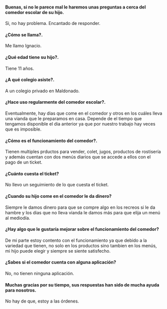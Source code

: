 #### Buenas, si no le parece mal le haremos unas preguntas a cerca del comedor escolar de su hijo.

Si, no hay problema. Encantado de responder.

#### ¿Cómo se llama?.

Me llamo Ignacio.

#### ¿Qué edad tiene su hijo?.

Tiene 11 años.

#### ¿A qué colegio asiste?.

A un colegio privado en Maldonado.

#### ¿Hace uso regularmente del comedor escolar?.

Eventualmente, hay dias que come en el comedor y otros en los cuáles lleva una vianda que le preparamos en casa. Depende de el tiempo que tengamos disponible el dia anterior ya que por nuestro trabajo hay veces que es imposible.

#### ¿Cómo es el funcionamiento del comedor?.

Tienen multiples prductos para vender, colet, jugos, productos de rostisería y además cuentan con dos menús diarios que se accede a ellos con el pago de un ticket.

#### ¿Cuánto cuesta el ticket?

No llevo un seguimiento de lo que cuesta el ticket.

#### ¿Cuando su hijo come en el comedor le da dinero?

Siempre le damos dinero para que se compre algo en los recreos si le da hambre y los dias que no lleva vianda le damos más para que elija un menú al mediodía.

#### ¿Hay algo que le gustaría mejorar sobre el funcionamiento del comedor?

De mi parte estoy contento con el funcionamiento ya que debido a la variedad que tienen, no solo en los productos sino tambien en los menús, mi hijo puede elegir y siempre se siente satisfecho.

#### ¿Sabes si el comedor cuenta con alguna aplicación?

No, no tienen ninguna aplicación.

#### Muchas gracias por su tiempo, sus respuestas han sido de mucha ayuda para nosotros.

No hay de que, estoy a las órdenes.
